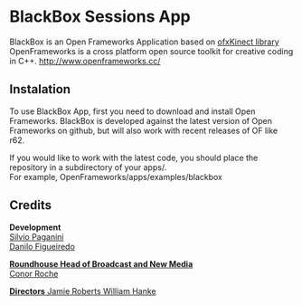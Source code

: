 BlackBox Sessions App
====================
BlackBox is an Open Frameworks Application based on <a href="https://github.com/ofTheo/ofxKinect" target="_blank">ofxKinect library</a><br>
OpenFrameworks is a cross platform open source toolkit for creative coding in C++.
<a href="http://www.openframeworks.cc/" target="_blank">http://www.openframeworks.cc/</a>

Instalation
-----------
To use BlackBox App, first you need to download and install Open Frameworks. BlackBox is developed against the latest version of Open Frameworks on github, but will also work with recent releases of OF like r62.

If you would like to work with the latest code, you should place the repository in a subdirectory of your apps/. <br>
For example, OpenFrameworks/apps/examples/blackbox

Credits
-------
<b>Development</b> <br>
<a href="http://twitter.com/silviopaganini" target="_blank">Silvio Paganini</a><br>
<a href="http://twitter.com/grifotv" target="_blank">Danilo Figueiredo

<b>Roundhouse Head of Broadcast and New Media</b> <br>
Conor Roche 

<b>Directors</b>
Jamie Roberts
William Hanke
